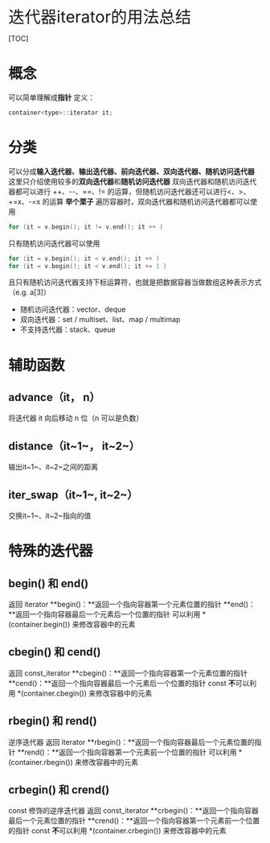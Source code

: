 <font size="6">迭代器iterator的用法总结</font>

[TOC]

# 概念

可以简单理解成**指针**
定义：

```cpp
container<type>::iterator it;
```
# 分类

可以分成**输入迭代器、输出迭代器、前向迭代器、双向迭代器、随机访问迭代器**
这里只介绍使用较多的**双向迭代器**和**随机访问迭代器**
双向迭代器和随机访问迭代器都可以进行 ++、--、==、!= 的运算，但随机访问迭代器还可以进行<、>、+=x、-=x 的运算
**举个栗子**
遍历容器时，双向迭代器和随机访问迭代器都可以使用
```cpp
for (it = v.begin(); it != v.end(); it ++ )
```
只有随机访问迭代器可以使用
```cpp
for (it = v.begin(); it < v.end(); it ++ )
for (it = v.begin(); it < v.end(); it += 1 )
```
且只有随机访问迭代器支持下标运算符，也就是把数据容器当做数组这种表示方式（e.g. a[3]）

- 随机访问迭代器：vector、deque
- 双向迭代器：set / multiset、list、map / multimap
- 不支持迭代器：stack、queue

# 辅助函数
## advance（it， n）
将迭代器 it 向后移动 n 位（n 可以是负数）
## distance（it~1~， it~2~）
输出it~1~、it~2~之间的距离
## iter_swap（it~1~,  it~2~）
交换it~1~、it~2~指向的值

# 特殊的迭代器
## begin() 和 end()
返回 iterator
**begin()：**返回一个指向容器第一个元素位置的指针
**end()：**返回一个指向容器最后一个元素后一个位置的指针
可以利用 *(container.begin()) 来修改容器中的元素
## cbegin() 和 cend()
返回 const_iterator
**cbegin()：**返回一个指向容器第一个元素位置的指针
**cend()：**返回一个指向容器最后一个元素后一个位置的指针
const **不**可以利用 *(container.cbegin()) 来修改容器中的元素
## rbegin() 和 rend()
逆序迭代器 返回 iterator
**rbegin()：**返回一个指向容器最后一个元素位置的指针
**rend()：**返回一个指向容器第一个元素前一个位置的指针
可以利用 *(container.rbegin()) 来修改容器中的元素
## crbegin() 和 crend()
const 修饰的逆序迭代器 返回 const_iterator
**crbegin()：**返回一个指向容器最后一个元素位置的指针
**crend()：**返回一个指向容器第一个元素前一个位置的指针
const **不**可以利用 *(container.crbegin()) 来修改容器中的元素